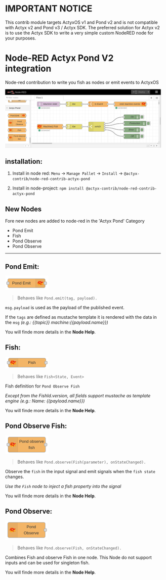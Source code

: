 # IMPORTANT NOTICE

This contrib module targets ActyxOS v1 and Pond v2 and is not compatible with Actyx v2 and Pond v3 / Actyx SDK.
The preferred solution for Actyx v2 is to use the Actyx SDK to write a very simple custom NodeRED node for your purposes.

# Node-RED Actyx Pond V2 integration

Node-red contribution to write you fish as nodes or emit events to ActyxOS

![Screen shoot](screen.png)

## installation:

1. Install in node red: `Menu` -> `Manage Pallet` -> `Install` -> `@actyx-contrib/node-red-contrib-actyx-pond`

2. Install in node-project: `npm install @actyx-contrib/node-red-contrib-actyx-pond`

## New Nodes

Fore new nodes are added to node-red in the 'Actyx Pond' Category

- Pond Emit
- Fish
- Pond Observe
- Pond Observe

---

## Pond Emit:

![pond emit node](pondemit.png)

> Behaves like `Pond.emit(tag, payload).`

`msg.payload` is used as the payload of the published event.

If the `tags` are defined as mustache template it is rendered with the data in the `msg` _(e.g.: {{topic}} machine:{{payload.name}})_

You will finde more details in the **Node Help**.

## Fish:

![pond fish](fish.png)

> Behaves like `Fish<State, Event>`

Fish definition for `Pond Observe Fish`

_Except from the FishId.version, all fields support mustache as template engine \(e.g.: Name: \{\{payload.name\}\}\)_

You will finde more details in the **Node Help**.

## Pond Observe Fish:

![pond observe fish](pondobservefish.png)

> Behaves like `Pond.observe(Fish(parameter), onStateChanged).`

Observe the `fish` in the input signal and emit signals when the `fish state` changes.

_Use the `Fish` node to inject a fish property into the signal_

You will finde more details in the **Node Help**.

## Pond Observe:

![pond observe](pondobserve.png)

> Behaves like `Pond.observe(Fish, onStateChanged).`

Combines Fish and observe Fish in one node. This Node do not support inputs and can be used for singleton fish.

You will finde more details in the **Node Help**.
